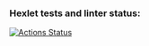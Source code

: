 ### Hexlet tests and linter status:
[![Actions Status](https://github.com/Avicte/java-project-61/workflows/hexlet-check/badge.svg)](https://github.com/Avicte/java-project-61/actions)